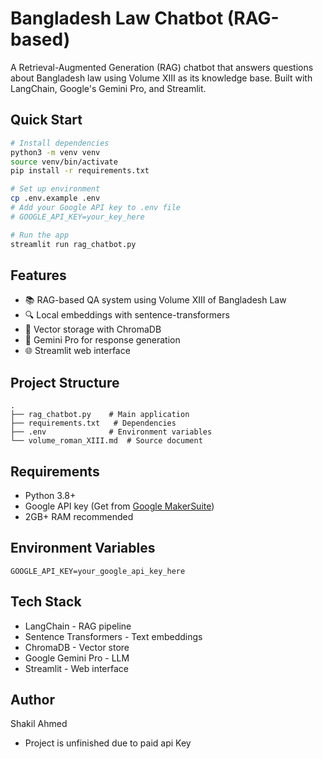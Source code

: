 # Bangladesh Law Chatbot (RAG-based)

A Retrieval-Augmented Generation (RAG) chatbot that answers questions about Bangladesh law using Volume XIII as its knowledge base. Built with LangChain, Google's Gemini Pro, and Streamlit.

## Quick Start

```bash
# Install dependencies
python3 -m venv venv
source venv/bin/activate
pip install -r requirements.txt

# Set up environment
cp .env.example .env
# Add your Google API key to .env file
# GOOGLE_API_KEY=your_key_here

# Run the app
streamlit run rag_chatbot.py
```

## Features

- 📚 RAG-based QA system using Volume XIII of Bangladesh Law
- 🔍 Local embeddings with sentence-transformers
- 💾 Vector storage with ChromaDB
- 🤖 Gemini Pro for response generation
- 🌐 Streamlit web interface

## Project Structure

```
.
├── rag_chatbot.py    # Main application
├── requirements.txt   # Dependencies
├── .env              # Environment variables
└── volume_roman_XIII.md  # Source document
```

## Requirements

- Python 3.8+
- Google API key (Get from [Google MakerSuite](https://makersuite.google.com/app/apikey))
- 2GB+ RAM recommended

## Environment Variables

```env
GOOGLE_API_KEY=your_google_api_key_here
```

## Tech Stack

- LangChain - RAG pipeline
- Sentence Transformers - Text embeddings
- ChromaDB - Vector store
- Google Gemini Pro - LLM
- Streamlit - Web interface

## Author 

Shakil Ahmed

- Project is unfinished due to paid api Key
